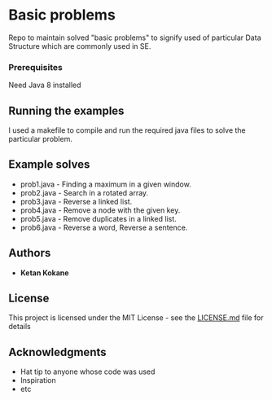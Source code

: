 # Basic problems 

Repo to maintain solved "basic problems" to signify used of particular Data Structure which are commonly used in SE.

<!-- ## Getting Started

These instructions will get you a copy of the project up and running on your local machine for development and testing purposes. See deployment for notes on how to deploy the project on a live system. -->

### Prerequisites

Need Java 8 installed

## Running the examples

I used a makefile to compile and run the required java files to solve the particular problem.

## Example solves
* prob1.java - Finding a maximum in a given window.
* prob2.java - Search in a rotated array.
* prob3.java - Reverse a linked list.
* prob4.java - Remove a node with the given key.
* prob5.java - Remove duplicates in a linked list.
* prob6.java - Reverse a word, Reverse a sentence.


## Authors

* **Ketan  Kokane** 

## License

This project is licensed under the MIT License - see the [LICENSE.md](LICENSE.md) file for details

## Acknowledgments

* Hat tip to anyone whose code was used
* Inspiration
* etc
